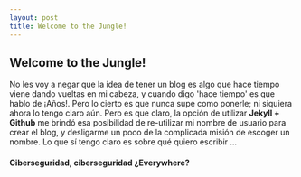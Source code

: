 ```yaml
---
layout: post
title: Welcome to the Jungle!
---
```


## Welcome to the Jungle!
No les voy a negar que la idea de tener un blog es algo que hace tiempo viene dando vueltas en mi cabeza, y cuando digo 'hace tiempo' es que hablo de ¡Años!. Pero lo cierto es que nunca supe como ponerle; ni siquiera ahora lo tengo claro aún. Pero es que claro, la opción de utilizar **Jekyll + Github** me brindó esa posibilidad de re-utilizar mi nombre de usuario para crear el blog, y desligarme un poco de la complicada misión de escoger un nombre. Lo que sí tengo claro es sobre qué quiero escribir ... 

#### Ciberseguridad, ciberseguridad ¿Everywhere?
